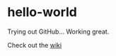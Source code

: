 # hello-world
Trying out GitHub... Working great.

Check out the [wiki](https://github.com/bkarrlander/hello-world/wiki)
